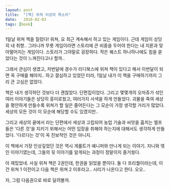 ```yaml
---
layout: post
title:  "[책] 위쳐 이성의 목소리"
date:   2016-02-03
tags: [book]
---
```


1일날 위쳐 책을 질렀다! 위쳐, 요 최근 계속해서 하고 있는 게임이다. 근데 게임이 상당히 내 취향.. 그러니까 무릇 게임이라면 스토리에 큰 비중을 두어야 한다는 내 지론과 맞아떨어지는 게임이다. 스토리가 그야말로 굉장하다. 작은 퀘스트 하나하나에도 힘을 쏟았다는 것이 느껴진다고나 할까.. 

  그래서 관심이 생겼고, 저번달에 경수가 리디북스에 위쳐 책이 있다고 해서 이번달이 되면 꼭 구매를 해야지.. 하고 결심하고 있었던 터라, 1일날 내가 이 책을 구매하기까지 그리 큰 고심은 없었다. 

  책은 내가 생각하던 것보다 더 괜찮았다. 단편집이었다. 그리고 몇몇개의 오마쥬가 섞인 여러 이야기들은 상당히 흥미로웠고, 여러가지 사색을 하게 만들었다. 괴물을 죽여 세상을 평안하게 만들수록 위쳐가 할 일은 줄어든다는 그 모순이 가장 생각할 거리가 많았다. 세상의 모든 것이 이 모순에 해당할 수도 있겠지만.. 

  그리고 세상의 끝에서 라는 단편에서 세상과 고립되어 농업 기술과 씨앗을 훔치는 엘프들은 '다른 것'을 지키기 위해서는 어떤 입장을 취해야 하는지에 대해서도 생각하게 만들었다. '다르다는 것'이 꼭 진보적인 것은 아니지. 

  이 책에서 가장 인상깊었던 것은 역시 게롤트가 예니퍼와 만나게 되는 이야기. 지니와 엮인 이야기였는데, 그들의 뒷 이야기를 알게되는 과정이 정말이지 즐거웠다. 

  아 재밌었네. 사실 위쳐 책은 2권인데, 한권을 읽었을 뿐이다. 둘 다 프리퀄이라는데, 이건 위쳐 1 이전이고 다음 책은 위쳐 2 이후라고.. 시리가 나온다고 한다. 오오.. 

  자, 그럼 다음권으로 바로 달려볼까.
